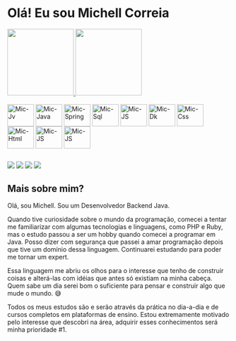 #  Olá! Eu sou Michell Correia

 <div>
  <a href="https://github.com/michellcorreia">
  <img height="150em" src="https://github-readme-stats.vercel.app/api?username=michellcorreia&show_icons=true&theme=dark&include_all_commits=true&count_private=true"/>
  <img height="150em" src="https://github-readme-stats.vercel.app/api/top-langs/?username=michellcorreia&layout=compact&langs_count=7&theme=dark"/>
  </a>
</div>
<div
  style="display: inline_block"><br>
  <img title="Git" align="center" alt="Mic-Jv" height="50" width="60" src="https://cdn.jsdelivr.net/gh/devicons/devicon/icons/git/git-original.svg">
  <img title="Java" align="center" alt="Mic-Java" height="50" width="60" src="https://cdn.jsdelivr.net/gh/devicons/devicon/icons/java/java-original.svg">
  <img title="Spring" align="center" alt="Mic-Spring" height="50" width="60" src="https://cdn.jsdelivr.net/gh/devicons/devicon/icons/spring/spring-original.svg">
  <img title="MySql" align="center" alt="Mic-Sql" height="50" width="60" src="https://cdn.jsdelivr.net/gh/devicons/devicon/icons/mysql/mysql-original.svg">
  <img title="PosgreSql" align="center" alt="Mic-JS" height="50" width="60" src="https://cdn.jsdelivr.net/gh/devicons/devicon/icons/postgresql/postgresql-original.svg">
   <img title="Docker" align="center" alt="Mic-Dk" height="50" width="60" src="https://cdn.jsdelivr.net/gh/devicons/devicon/icons/docker/docker-original.svg">
 
 <img title="CSS-3" align="center" alt="Mic-Css" height="50" width="60" src="https://cdn.jsdelivr.net/gh/devicons/devicon/icons/css3/css3-original.svg">
  <img title="HTML-5" align="center" alt="Mic-Html" height="50" width="60" src="https://cdn.jsdelivr.net/gh/devicons/devicon/icons/html5/html5-original.svg">
  <img title="JavaScript" align="center" alt="Mic-JS" height="50" width="60" src="https://cdn.jsdelivr.net/gh/devicons/devicon/icons/javascript/javascript-original.svg">
  <img title="TomCat" align="center" alt="Mic-JS" height="50" width="60" src="https://cdn.jsdelivr.net/gh/devicons/devicon/icons/tomcat/tomcat-original.svg">
 
 
</div>

##

<div
 <p> <a href="https://www.linkedin.com/in/michell-correia-b10617194/" target="_blank"><img src="https://img.shields.io/badge/-LinkedIn-%230077B5?style=for-the-badge&logo=linkedin&logoColor=white" target="_blank"></a> 
     <a href = "https://t.me/MichellCorreia"><img src="https://img.shields.io/badge/Telegram-2CA5E0?style=for-the-badge&logo=telegram&logoColor=white" target="_blank"></a>
     <a href = "https://wa.me/5585999196045"><img src="https://img.shields.io/badge/WhatsApp-25D366?style=for-the-badge&logo=whatsapp&logoColor=white" target="_blank"></a>
     <a href = "mailto:michellascorreia@gmail.com"><img src="https://img.shields.io/badge/Gmail-D14836?style=for-the-badge&logo=gmail&logoColor=white" target="_blank"></a>
     </p>
</div>

##

## Mais sobre mim?

Olá, sou Michell. Sou um Desenvolvedor Backend Java.

Quando tive curiosidade sobre o mundo da programação, comecei a tentar me familiarizar com algumas tecnologias e linguagens, como PHP e Ruby, mas o estudo passou a ser um hobby quando comecei a programar em Java. Posso dizer com segurança que passei a amar programação depois que tive um domínio dessa linguagem. Continuarei estudando para poder me tornar um expert.

Essa linguagem me abriu os olhos para o interesse que tenho de construir coisas e alterá-las com idéias que antes só existiam na minha cabeça. Quem sabe um dia serei bom o suficiente para pensar e construir algo que mude o mundo. 😅

Todos os meus estudos são e serão através da prática no dia-a-dia e de cursos completos em plataformas de ensino. Estou extremamente motivado pelo interesse que descobri na área, adquirir esses conhecimentos será minha prioridade #1.
